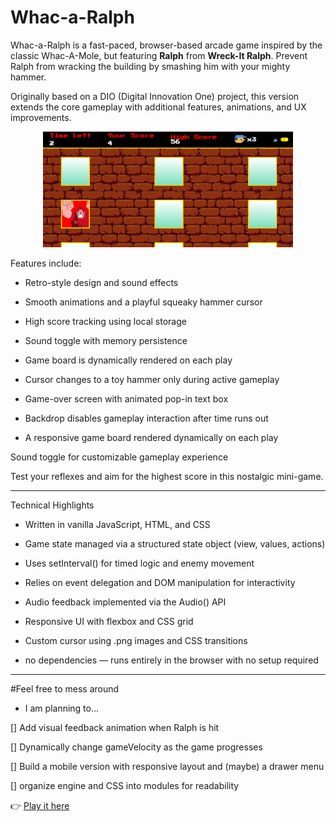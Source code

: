 # Whac-a-Ralph 
Whac-a-Ralph is a fast-paced, browser-based arcade game inspired by the classic Whac-A-Mole, but featuring **Ralph** from **Wreck-It Ralph**. 
Prevent Ralph from wracking the building by smashing him with your mighty hammer.

Originally based on a DIO (Digital Innovation One) project, this version extends the core gameplay with additional features, animations, and UX improvements.


<p align="center">
  <img src="./src/images/Screenshot.png" alt="Whac-a-Ralph gameplay screenshot" width="400" />
</p>

Features include:

- Retro-style design and sound effects

- Smooth animations and a playful squeaky hammer cursor

- High score tracking using local storage

- Sound toggle with memory persistence

- Game board is dynamically rendered on each play

- Cursor changes to a toy hammer only during active gameplay

- Game-over screen with animated pop-in text box

- Backdrop disables gameplay interaction after time runs out

- A responsive game board rendered dynamically on each play


Sound toggle for customizable gameplay experience

Test your reflexes and aim for the highest score in this nostalgic mini-game.

---

Technical Highlights
- Written in vanilla JavaScript, HTML, and CSS

- Game state managed via a structured state object (view, values, actions)

- Uses setInterval() for timed logic and enemy movement

- Relies on event delegation and DOM manipulation for interactivity

- Audio feedback implemented via the Audio() API

- Responsive UI with flexbox and CSS grid

- Custom cursor using .png images and CSS transitions

+ no dependencies — runs entirely in the browser with no setup required

---

#Feel free to mess around 
- I am planning to...

[] Add visual feedback animation when Ralph is hit

[] Dynamically change gameVelocity as the game progresses

[] Build a mobile version with responsive layout and (maybe) a drawer menu

[] organize engine and CSS into modules for readability 

👉 [Play it here](https://diolemos.github.io/Whac-A-Ralph/)
